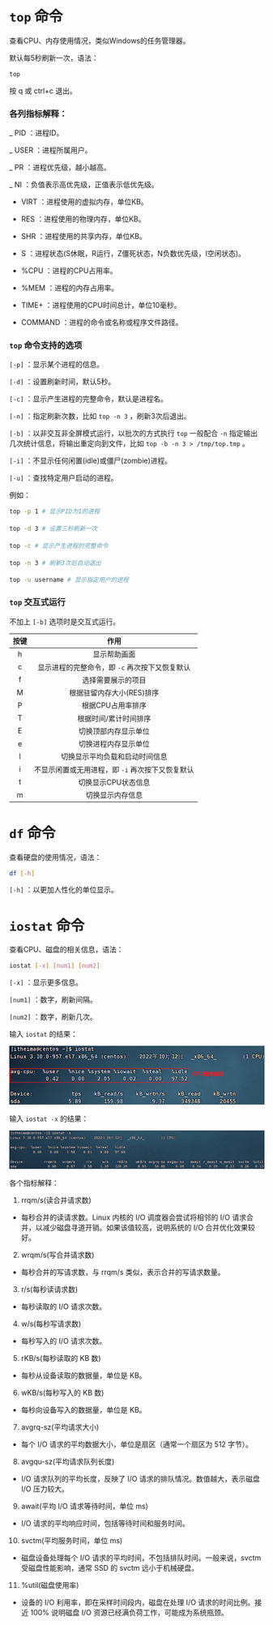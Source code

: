 # `top` 命令

查看CPU、内存使用情况，类似Windows的任务管理器。

默认每5秒刷新一次，语法：

```bash
top
```

按 q 或 ctrl+c 退出。

### 各列指标解释：

_ PID ：进程ID。

_ USER ：进程所属用户。

_ PR ：进程优先级，越小越高。

_ NI ：负值表示高优先级，正值表示低优先级。

- VIRT ：进程使用的虚拟内存，单位KB。

- RES ：进程使用的物理内存，单位KB。

- SHR ：进程使用的共享内存，单位KB。

- S ：进程状态(S休眠，R运行，Z僵死状态，N负数优先级，I空闲状态)。

- %CPU ：进程的CPU占用率。

- %MEM ：进程的内存占用率。

- TIME+ ：进程使用的CPU时间总计，单位10毫秒。

- COMMAND ：进程的命令或名称或程序文件路径。

### `top` 命令支持的选项

`[-p]` ：显示某个进程的信息。

`[-d]` ：设置刷新时间，默认5秒。

`[-c]` ：显示产生进程的完整命令，默认是进程名。

`[-n]` ：指定刷新次数，比如 `top -n 3` ，刷新3次后退出。

`[-b]` ：以非交互非全屏模式运行，以批次的方式执行 `top` 一般配合 `-n` 指定输出几次统计信息，将输出重定向到文件，比如 `top -b -n 3 > /tmp/top.tmp` 。

`[-i]` ：不显示任何闲置(idle)或僵尸(zombie)进程。

`[-u]` ：查找特定用户启动的进程。

例如：

```bash
top -p 1 # 显示PID为1的进程

top -d 3 # 设置三秒刷新一次

top -c # 显示产生进程的完整命令

top -n 3 # 刷新3次后自动退出

top -u username # 显示指定用户的进程

```

### `top` 交互式运行

不加上 `[-b]` 选项时是交互式运行。

| 按键 |              作用               |
| :----: | :-----------------------------: |
|   h    |   显示帮助画面    |
|   c    |   显示进程的完整命令，即 `-c` 再次按下又恢复默认   |
|   f    |   选择需要展示的项目    |
|   M    |   根据驻留内存大小(RES)排序    |
|   P    |   根据CPU占用率排序   |
|   T    |   根据时间/累计时间排序   |
|   E    |   切换顶部内存显示单位    |
|   e    |   切换进程内存显示单位  |
|   l    |   切换显示平均负载和启动时间信息    |
|   i    |   不显示闲置或无用进程，即 `-i` 再次按下又恢复默认    |
|   t    |   切换显示CPU状态信息   |
|   m    |   切换显示内存信息   |

# `df` 命令

查看硬盘的使用情况，语法：

```bash
df [-h]
```

`[-h]` ：以更加人性化的单位显示。

# `iostat` 命令

查看CPU、磁盘的相关信息，语法：

```bash
iostat [-x] [num1] [num2]
```

`[-x]` ：显示更多信息。

`[num1]` ：数字，刷新间隔。

`[num2]` ：数字，刷新几次。

输入 `iostat` 的结果：

![](iostat命令CPU相关信息.png)

输入 `iostat -x` 的结果：

![](iostat命令-x选项.png)

各个指标解释：

1. rrqm/s(读合并请求数)

- 每秒合并的读请求数。Linux 内核的 I/O 调度器会尝试将相邻的 I/O 请求合并，以减少磁盘寻道开销。如果该值较高，说明系统的 I/O 合并优化效果较好。


2. wrqm/s(写合并请求数)

- 每秒合并的写请求数，与 rrqm/s 类似，表示合并的写请求数量。


3. r/s(每秒读请求数)

- 每秒读取的 I/O 请求次数。


4. w/s(每秒写请求数)

- 每秒写入的 I/O 请求次数。


5. rKB/s(每秒读取的 KB 数)

- 每秒从设备读取的数据量，单位是 KB。


6. wKB/s(每秒写入的 KB 数)

- 每秒向设备写入的数据量，单位是 KB。


7. avgrq-sz(平均请求大小)

- 每个 I/O 请求的平均数据大小，单位是扇区（通常一个扇区为 512 字节）。

8. avgqu-sz(平均请求队列长度)

- I/O 请求队列的平均长度，反映了 I/O 请求的排队情况。数值越大，表示磁盘 I/O 压力较大。


9. await(平均 I/O 请求等待时间，单位 ms)

- I/O 请求的平均响应时间，包括等待时间和服务时间。

10. svctm(平均服务时间，单位 ms)

- 磁盘设备处理每个 I/O 请求的平均时间，不包括排队时间。一般来说，svctm 受磁盘性能影响，通常 SSD 的 svctm 远小于机械硬盘。


11. %util(磁盘使用率)

- 设备的 I/O 利用率，即在采样时间段内，磁盘在处理 I/O 请求的时间比例。接近 100% 说明磁盘 I/O 资源已经满负荷工作，可能成为系统瓶颈。